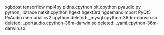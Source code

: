 xgboost
tensorflow
mpi4py
pldns.cpython
plt.cpython
pyaudio.py
python_libtrace
natkit.cpython
hgext
hgext3rd
hgdemandimport
PyQt5
PyAudio
mercurial
cv2.cpython
	deleted:    _mysql.cpython-36dm-darwin.so
	deleted:    _portaudio.cpython-36m-darwin.so
	deleted:    _yaml.cpython-36m-darwin.so